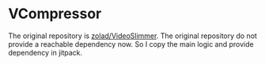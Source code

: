 # VCompressor
The original repository is [zolad/VideoSlimmer](https://github.com/zolad/VideoSlimmer). The original repository do not provide a reachable dependency now. So I copy the main logic and provide dependency in jitpack.